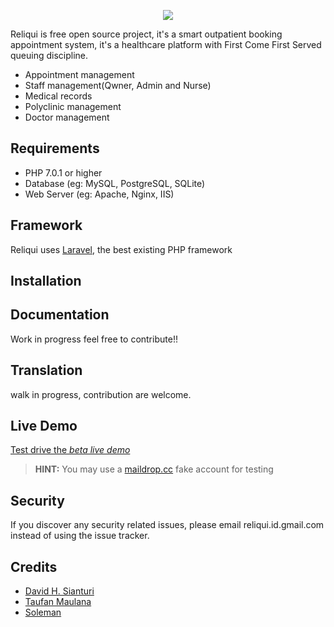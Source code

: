 <p align="center"><img src="https://i.imgur.com/CP6TJvCl.png"></p

 
Reliqui is free open source project, it's a smart outpatient booking appointment system, it's a healthcare platform with First Come First Served queuing discipline.

* Appointment management
* Staff management(Qwner, Admin and Nurse)
* Medical records
* Polyclinic management
* Doctor management

## Requirements

* PHP 7.0.1 or higher
* Database (eg: MySQL, PostgreSQL, SQLite)
* Web Server (eg: Apache, Nginx, IIS)

## Framework

Reliqui uses [Laravel](http://laravel.com), the best existing PHP framework

## Installation


## Documentation

Work in progress feel free to contribute!!

## Translation

walk in progress, contribution are welcome.

## Live Demo

[Test drive the *beta live demo*](http://reliqui.insthing,com)

> **HINT:** You may use a [maildrop.cc](http://maildrop.cc/) fake account for testing

## Security

If you discover any security related issues, please email reliqui.id.gmail.com instead of using the issue tracker.

## Credits

- [David H. Sianturi](https://twitter.com/davidhsianturi)
- [Taufan Maulana](https://twitter.com/enzotaufan)
- [Soleman](https://www.instagram.com/ssoleman48)

